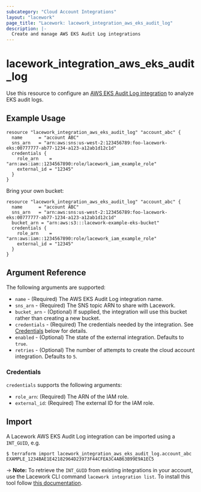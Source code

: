```yaml
---
subcategory: "Cloud Account Integrations"
layout: "lacework"
page_title: "Lacework: lacework_integration_aws_eks_audit_log"
description: |-
  Create and manage AWS EKS Audit Log integrations
---
```


# lacework\_integration\_aws\_eks\_audit\_log

Use this resource to configure an [AWS EKS Audit Log integration](https://docs.lacework.com/category/eks-audit-log-integrations) to analyze EKS audit logs.

## Example Usage

```hcl
resource "lacework_integration_aws_eks_audit_log" "account_abc" {
  name      = "account ABC"
  sns_arn   = "arn:aws:sns:us-west-2:123456789:foo-lacework-eks:00777777-ab77-1234-a123-a12ab1d12c1d"
  credentials {
    role_arn    = "arn:aws:iam::1234567890:role/lacework_iam_example_role"
    external_id = "12345"
  }
}
```

Bring your own bucket:
```hcl
resource "lacework_integration_aws_eks_audit_log" "account_abc" {
  name      = "account ABC"
  sns_arn   = "arn:aws:sns:us-west-2:123456789:foo-lacework-eks:00777777-ab77-1234-a123-a12ab1d12c1d"
  bucket_arn = "arn:aws:s3:::lacework-example-eks-bucket"
  credentials {
    role_arn    = "arn:aws:iam::1234567890:role/lacework_iam_example_role"
    external_id = "12345"
  }
}
```

## Argument Reference

The following arguments are supported:

* `name` - (Required) The AWS EKS Audit Log integration name.
* `sns_arn` - (Required) The SNS topic ARN to share with Lacework.
* `bucket_arn` - (Optional) If supplied, the integration will use this bucket rather than creating a new bucket.
* `credentials` - (Required) The credentials needed by the integration. See [Credentials](#credentials) below for details.
* `enabled` - (Optional) The state of the external integration. Defaults to `true`.
* `retries` - (Optional) The number of attempts to create the cloud account integration. Defaults to `5`.

### Credentials

`credentials` supports the following arguments:

* `role_arn`: (Required) The ARN of the IAM role.
* `external_id`: (Required) The external ID for the IAM role.

## Import

A Lacework AWS EKS Audit Log integration can be imported using a `INT_GUID`, e.g.

```
$ terraform import lacework_integration_aws_eks_audit_log.account_abc EXAMPLE_1234BAE1E42182964D23973F44CFEA3C4AB63B99E9A1EC5
```
-> **Note:** To retrieve the `INT_GUID` from existing integrations in your account, use the
	Lacework CLI command `lacework integration list`. To install this tool follow
	[this documentation](https://docs.lacework.com/cli/).
